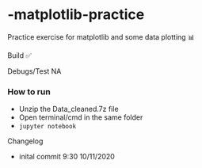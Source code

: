# -matplotlib-practice
Practice exercise for matplotlib and some data plotting  📊 

Build           ✅

Debugs/Test     NA


### How to run
- Unzip the Data_cleaned.7z file
- Open terminal/cmd in the same folder
- `jupyter notebook`


Changelog
- inital commit 9:30 10/11/2020



